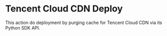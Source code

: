 # Tencent Cloud CDN Deploy

This action do deployment by purging cache for Tencent Cloud CDN via its Python SDK API.
